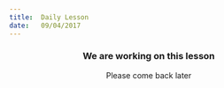 ```yaml
---
title:  Daily Lesson
date:   09/04/2017
---
```


### <center>We are working on this lesson</center>
<center>Please come back later</center>